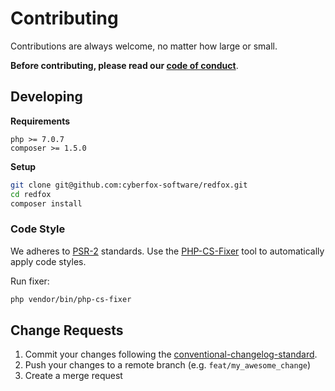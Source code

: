 # Contributing

Contributions are always welcome, no matter how large or small.

**Before contributing, please read our [code of conduct](CODE_OF_CONDUCT.md)**.

## Developing
**Requirements**

```
php >= 7.0.7
composer >= 1.5.0
```

**Setup**

```sh
git clone git@github.com:cyberfox-software/redfox.git
cd redfox
composer install
```

### Code Style

We adheres to [PSR-2](http://www.php-fig.org/psr/psr-2/) standards. 
Use the [PHP-CS-Fixer](https://github.com/FriendsOfPHP/PHP-CS-Fixer) tool to automatically apply code styles.

Run fixer:
```sh
php vendor/bin/php-cs-fixer
```

## Change Requests

1. Commit your changes following the 
[conventional-changelog-standard](https://github.com/bcoe/conventional-changelog-standard/blob/master/convention.md).
1. Push your changes to a remote branch (e.g. `feat/my_awesome_change`)
1. Create a merge request
